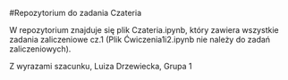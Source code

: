 #Repozytorium do zadania Czateria

W repozytorium znajduje się plik Czateria.ipynb, który zawiera wszystkie zadania zaliczeniowe cz.1 (Plik Ćwiczenia1i2.ipynb nie należy do zadań zaliczeniowych).

Z wyrazami szacunku, Luiza Drzewiecka, Grupa 1
